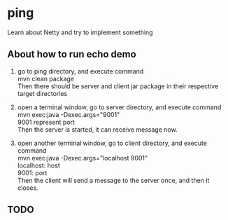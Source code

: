 # ping
Learn about Netty and try to implement something

## About how to run echo demo
1. go to ping directory, and execute command  
   mvn clean package  
   Then there should be server and client jar package in their respective target directories

2. open a terminal window, go to server directory, and execute command  
   mvn exec:java -Dexec.args="9001"  
   9001 represent port   
   Then the server is started, it can receive message now.
   
3. open another terminal window, go to client directory, and execute command   
   mvn exec:java -Dexec.args="localhost 9001"  
   localhost: host   
   9001: port   
   Then the client will send a message to the server once, and then it closes.
   
## TODO
